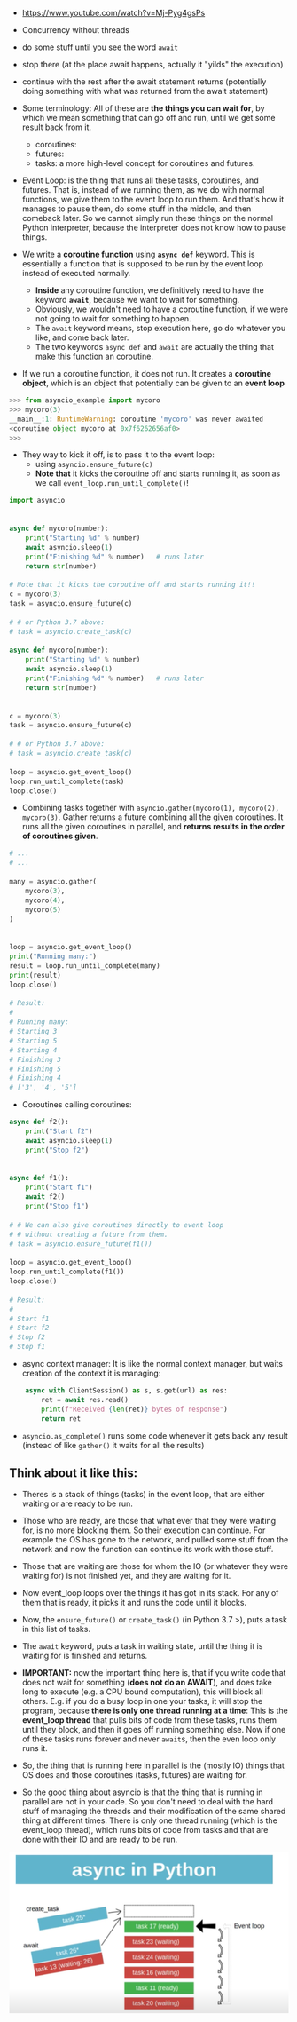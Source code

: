 * https://www.youtube.com/watch?v=Mj-Pyg4gsPs


* Concurrency without threads

* do some stuff until you see the word `await` 
* stop there (at the place await happens, actually it "yilds" the 
  execution)
* continue with the rest after the await statement returns (potentially
  doing something with what was returned from the await statement)


* Some terminology: All of these are **the things you can wait for**, by which we mean something that can go off and run, until we get some result back from it. 
    * coroutines: 
    * futures: 
    * tasks: a more high-level concept for coroutines and futures. 

* Event Loop: is the thing that runs all these tasks, coroutines, and futures. That is, instead of we running them, as we do with normal functions, we give them to the event loop to run them. And that's how it manages to pause them, do some stuff in the middle, and then comeback later. So we cannot simply run these things on the normal Python interpreter, because the interpreter does not know how to pause things. 

* We write a **coroutine function** using **`async def`** keyword. This is essentially a function that is supposed to be run by the event loop instead of executed normally. 
    * **Inside** any coroutine function, we definitively need to have the keyword **`await`**, because we want to wait for something. 
    * Obviously, we wouldn't need to have a coroutine function, if we were not going to wait for something to happen. 
    * The `await` keyword means, stop execution here, go do whatever you like, and come back later. 
    * The two keywords `async def` and `await` are actually the thing that make this function an coroutine. 

* If we run a coroutine function, it does not run. It creates a **coroutine object**, which is an object that potentially can be given to an **event loop**

```python 
>>> from asyncio_example import mycoro
>>> mycoro(3)
__main__:1: RuntimeWarning: coroutine 'mycoro' was never awaited
<coroutine object mycoro at 0x7f6262656af0>
>>> 
```

* They way to kick it off, is to pass it to the event loop:
    * using `asyncio.ensure_future(c)`
    * **Note that** it kicks the coroutine off and starts running it, as soon as we call `event_loop.run_until_complete()`! 

```python 
import asyncio


async def mycoro(number):
    print("Starting %d" % number)
    await asyncio.sleep(1)
    print("Finishing %d" % number)   # runs later
    return str(number)

# Note that it kicks the coroutine off and starts running it!!
c = mycoro(3)
task = asyncio.ensure_future(c)

# # or Python 3.7 above: 
# task = asyncio.create_task(c)

async def mycoro(number):
    print("Starting %d" % number)
    await asyncio.sleep(1)
    print("Finishing %d" % number)   # runs later
    return str(number)


c = mycoro(3)
task = asyncio.ensure_future(c)

# # or Python 3.7 above: 
# task = asyncio.create_task(c)

loop = asyncio.get_event_loop()
loop.run_until_complete(task)
loop.close()

```

* Combining tasks together with `asyncio.gather(mycoro(1), mycoro(2), mycoro(3)`.  Gather returns a future combining all the given coroutines. It runs all the given coroutines in parallel, and **returns results in the order of coroutines given**.

```python 
# ...
# ...

many = asyncio.gather(
    mycoro(3),
    mycoro(4),
    mycoro(5)
)


loop = asyncio.get_event_loop()
print("Running many:")
result = loop.run_until_complete(many)
print(result)
loop.close()

# Result:
#
# Running many:
# Starting 3
# Starting 5
# Starting 4
# Finishing 3
# Finishing 5
# Finishing 4
# ['3', '4', '5']
```

* Coroutines calling coroutines: 

```python 
async def f2():
    print("Start f2")
    await asyncio.sleep(1)
    print("Stop f2")


async def f1():
    print("Start f1")
    await f2()
    print("Stop f1")

# # We can also give coroutines directly to event loop
# # without creating a future from them.
# task = asyncio.ensure_future(f1())

loop = asyncio.get_event_loop()
loop.run_until_complete(f1())
loop.close()

# Result: 
# 
# Start f1
# Start f2
# Stop f2
# Stop f1

```

* async context manager: It is like the normal context manager, but waits creation of the context it is managing: 

```python 
    async with ClientSession() as s, s.get(url) as res:
        ret = await res.read()
        print(f"Received {len(ret)} bytes of response")
        return ret
```

* `asyncio.as_complete()` runs some code whenever it gets back any result (instead of like `gather()` it waits for all the results)



## Think about it like this:

* Theres is a stack of things (tasks) in the event loop, that are either waiting or are ready to be run. 

* Those who are ready, are those that what ever that they were waiting for, is no more blocking them. So their execution can continue. For example the OS has gone to the network, and pulled some stuff from the network and now the function can continue its work with those stuff. 

* Those that are waiting are those for whom the IO (or whatever they were waiting for) is not finished yet, and they are waiting for it. 

* Now event_loop loops over the things it has got in its stack. For any of them that is ready, it picks it and runs the code until it blocks. 

* Now, the `ensure_future()` or `create_task()` (in Python 3.7 >), puts a task in this list of tasks. 

* The `await` keyword, puts a task in waiting state, until the thing it is waiting for is finished and returns. 

* **IMPORTANT:** now the important thing here is, that if you write code that does not wait for something (**does not do an AWAIT**), and does take long to execute (e.g. a CPU bound computation), this will block all others. E.g. if you do a busy loop in one your tasks, it will stop the program, because **there is only one thread running at a time**: This is the **event_loop thread** that pulls bits of code from these tasks, runs them until they block, and then it goes off running something else. Now if one of these tasks runs forever and never `await`s, then the even loop only runs it. 

* So, the thing that is running here in parallel is the (mostly IO) things that OS does and those coroutines (tasks, futures) are waiting for. 

* So the good thing about asyncio is that the thing that is running in parallel are not in your code. So you don't need to deal with the hard stuff of managing the threads and their modification of the same shared thing at different times. There is only one thread running (which is the event_loop thread), which runs bits of code from tasks and that are done with their IO and are ready to be run. 

![asyncio event_loop](./asyncio_event_loop.png)


